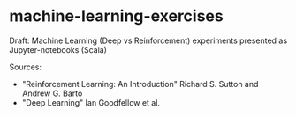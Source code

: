 # machine-learning-exercises
Draft: Machine Learning (Deep vs Reinforcement) experiments presented as Jupyter-notebooks (Scala)

Sources:
 - "Reinforcement Learning: An Introduction" Richard S. Sutton and Andrew G. Barto
 - "Deep Learning" Ian Goodfellow et al.
